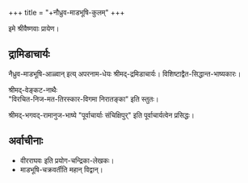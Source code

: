 +++
title = "+नौध्रुव-माडभूषि-कुलम्"
+++

इमे श्रीवैष्णवाः प्रायेण।

## द्रामिडाचार्यः
नैध्रुव-माडभूषि-आळ्वान् इत्य् अपरनाम-धेयः श्रीमद्-द्रमिडाचार्यः। विशिष्टाद्वैत-सिद्धान्त-भाष्यकारः।

श्रीमद्-वेङ्कट-नाथैः  
"विरचित-निज-मत-तिरस्कार-विगमा निरातङ्का" इति स्तुतः।  

श्रीमद्-भगवद्-रामानुज-भाष्ये "पूर्वाचार्याः संचिक्षिपुर्" इति पूर्वाचार्यत्वेन प्रसिद्धः।   


## अर्वाचीनाः
- वीरराघवः इति प्रयोग-चन्द्रिका-लेखकः।
- माडभूषि-चक्रवर्तीति महान् विद्वान्। 


